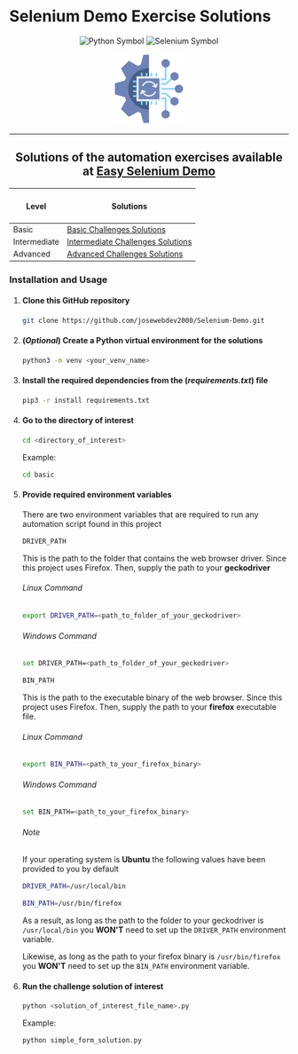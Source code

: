 # Selenium Demo Exercise Solutions

<p align="center">
<img src="https://upload.wikimedia.org/wikipedia/commons/thumb/c/c3/Python-logo-notext.svg/935px-Python-logo-notext.svg.png" width="40" alt="Python Symbol">

<img src="https://selenium-python.readthedocs.io/_static/logo.png" width="40" alt="Selenium Symbol">
</p>



<div align="center">
    <img src="./automation.png" alt="Automation Image">
</div>

---
<div align="center">
<h2>Solutions of the automation exercises available at 
    <a href="https://demo.seleniumeasy.com/" target="_blank">Easy Selenium Demo</a>
</h2>
</div>



<!-- Make a table linking levels and link toward solutions-->
<div align="center">
<table>
  <thead>
    <tr>
      <th><h4>Level</h4></th>
      <th><h4>Solutions</h4></th>
    </tr>
  </thead>
  <tbody>
    <tr>
      <td>Basic</td>
      <td><a href="./basic">Basic Challenges Solutions</a></td>
    </tr>
    <tr>
      <td>Intermediate</td>
      <td><a href="./intermediate">Intermediate Challenges Solutions</a></td>
    </tr>
    <tr>
      <td>Advanced</td>
      <td><a href="./advanced/">Advanced Challenges Solutions</a></td>
    </tr>
  </tbody>
</table>
</div>



<!-- Make instructions on how to install and run the code-->
### Installation and Usage

1. #### Clone this GitHub repository
   
   ```bash
   git clone https://github.com/josewebdev2000/Selenium-Demo.git
   ```

2. #### (_Optional_) Create a Python virtual environment for the solutions
   
   ```bash
   python3 -m venv <your_venv_name>
   ```

3. #### Install the required dependencies from the (_requirements.txt_) file
   
   ```bash
   pip3 -r install requirements.txt
   ```

4. #### Go to the directory of interest
   
   ```bash
   cd <directory_of_interest>
   ```

   Example:
   ```bash
   cd basic
   ```

5. #### Provide required environment variables
   
   There are two environment variables that are required to run any automation script found in this project

   ```bash
   DRIVER_PATH
   ```

   This is the path to the folder that contains the web browser driver.
   Since this project uses Firefox. Then, supply the path to your <b>geckodriver</b>

   ###### Linux Command

   ```bash
   export DRIVER_PATH=<path_to_folder_of_your_geckodriver>
   ```

   ###### Windows Command

   ```bash
   set DRIVER_PATH=<path_to_folder_of_your_geckodriver>
   ```

   ```bash
   BIN_PATH
   ```

   This is the path to the executable binary of the web browser.
   Since this project uses Firefox. Then, supply the path to your <b>firefox</b> executable file.

   ###### Linux Command

   ```bash
   export BIN_PATH=<path_to_your_firefox_binary>
   ```

   ###### Windows Command

   ```bash
   set BIN_PATH=<path_to_your_firefox_binary>
   ```

   ###### Note

   If your operating system is <b>Ubuntu</b> the following values have been provided to you by default

   ```bash
   DRIVER_PATH=/usr/local/bin
   ```

   ```bash
   BIN_PATH=/usr/bin/firefox
   ```

   As a result, as long as the path to the folder to your geckodriver is <code>/usr/local/bin</code> you <b>WON'T</b> need to set up the <code>DRIVER_PATH</code> environment variable.

   Likewise, as long as the path to your firefox binary is <code>/usr/bin/firefox</code> you <b>WON'T</b> need to set up the <code>BIN_PATH</code> environment variable.

6. #### Run the challenge solution of interest
   
   ```bash
   python <solution_of_interest_file_name>.py
   ```

   Example:
   ```bash
   python simple_form_solution.py
   ```